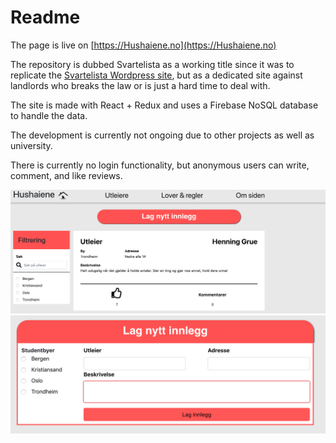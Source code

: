# Readme

The page is live on [https://Hushaiene.no](https://Hushaiene.no)

The repository is dubbed Svartelista as a working title since it was to replicate the [Svartelista Wordpress site](https://svartelista.wordpress.com/), but as a dedicated site against landlords who breaks the law or is just a hard time to deal with.

The site is made with React + Redux and uses a Firebase NoSQL database to handle the data.

The development is currently not ongoing due to other projects as well as university.

There is currently no login functionality, but anonymous users can write, comment, and like reviews.

![The main page](./readme_files/main_page.png)
![New review](./readme_files/review.png)
